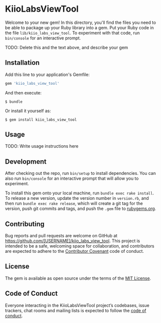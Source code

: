 # KiioLabsViewTool

Welcome to your new gem! In this directory, you'll find the files you need to be able to package up your Ruby library into a gem. Put your Ruby code in the file `lib/kiio_labs_view_tool`. To experiment with that code, run `bin/console` for an interactive prompt.

TODO: Delete this and the text above, and describe your gem

## Installation

Add this line to your application's Gemfile:

```ruby
gem 'kiio_labs_view_tool'
```

And then execute:

    $ bundle

Or install it yourself as:

    $ gem install kiio_labs_view_tool

## Usage

TODO: Write usage instructions here

## Development

After checking out the repo, run `bin/setup` to install dependencies. You can also run `bin/console` for an interactive prompt that will allow you to experiment.

To install this gem onto your local machine, run `bundle exec rake install`. To release a new version, update the version number in `version.rb`, and then run `bundle exec rake release`, which will create a git tag for the version, push git commits and tags, and push the `.gem` file to [rubygems.org](https://rubygems.org).

## Contributing

Bug reports and pull requests are welcome on GitHub at https://github.com/[USERNAME]/kiio_labs_view_tool. This project is intended to be a safe, welcoming space for collaboration, and contributors are expected to adhere to the [Contributor Covenant](http://contributor-covenant.org) code of conduct.

## License

The gem is available as open source under the terms of the [MIT License](http://opensource.org/licenses/MIT).

## Code of Conduct

Everyone interacting in the KiioLabsViewTool project’s codebases, issue trackers, chat rooms and mailing lists is expected to follow the [code of conduct](https://github.com/[USERNAME]/kiio_labs_view_tool/blob/master/CODE_OF_CONDUCT.md).
